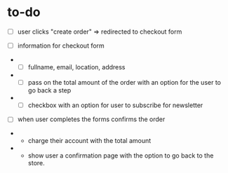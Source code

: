# to-do

- [ ] user clicks "create order" => redirected to 
checkout form 

- [ ] information for checkout form 

- - [ ] fullname, email, location, address

- - [ ] pass on the total amount of the order with an option for the user to go back a step

- - [ ] checkbox with an option for user to subscribe for newsletter

- [ ] when user completes the forms confirms the order 

- - charge their account with the total amount

- - show user a confirmation page with the option to go back to the store.  

